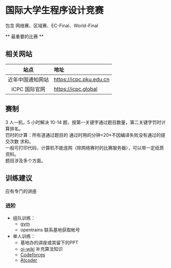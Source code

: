 # 国际大学生程序设计竞赛

包含 网络赛、区域赛、EC-Final、World-Final

** 最重要的比赛 **

## 相关网站

|站点|地址|
|:-:|:--|
|近年中国通知网站|https://icpc.pku.edu.cn|
|ICPC 国际官网|https://icpc.global|

## 赛制
3 人一机，5 小时解决 10-14 题，按第一关键字通过题目数量，第二关键字罚时计算排名。  
罚时的计算：所有道通过题目的 通过时用的分钟+20*不因编译失败没有通过的提交次数 求和。  
一般可打印代码，计算机不能连网（除网络赛时的比赛服务器），可以带一定纸质资料。  
题目涉及多个方面。  

## 训练建议

应有专门的讲座

### 进阶

- 组队训练： 
	- [gym](https://codeforces.com/gyms)
	- opentrains 联系基地获取帐号
- 单人训练：
	- 基地办的讲座或其留下的PPT
	- [oi-wiki](https://oi-wiki.org) 补充算法知识
	- [Codeforces](https://codeforces.com)
	- [Atcoder](https://atcoder.jp)



